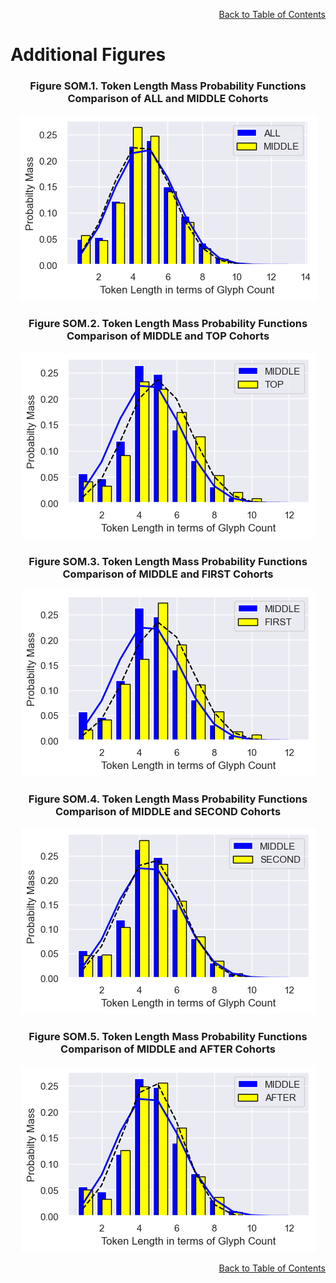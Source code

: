 <div align="right">

[Back to Table of Contents](README.md#Table-of-Contents)

</div>

# Additional Figures
<h3 align="center">Figure SOM.1. Token Length Mass Probability Functions<br> Comparison of ALL and MIDDLE Cohorts</h3>

<div align="center">

![PMFs of ALL and MIDDLE](voynich_data/outputs/F_PMF_Compare_ALL_MIDDLE.png)
    
<h3 align="center">Figure SOM.2. Token Length Mass Probability Functions<br> Comparison of MIDDLE and TOP Cohorts</h3>

![PMFs of  MIDDLE and TOP](voynich_data/outputs/F_PMF_Compare_MIDDLE_TOP.png)

<h3 align="center">Figure SOM.3. Token Length Mass Probability Functions<br> Comparison of MIDDLE and FIRST Cohorts</h3>

![PMFs of  MIDDLE and BEFORE](voynich_data/outputs/F_PMF_Compare_MIDDLE_FIRST.png)

<h3 align="center">Figure SOM.4. Token Length Mass Probability Functions<br> Comparison of MIDDLE and SECOND Cohorts</h3>

![PMFs of  MIDDLE and SECOND](voynich_data/outputs/F_PMF_Compare_MIDDLE_SECOND.png)

<h3 align="center">Figure SOM.5. Token Length Mass Probability Functions<br> Comparison of MIDDLE and AFTER Cohorts</h3>

![PMFs of MIDDLE and AFTER](voynich_data/outputs/F_PMF_Compare_MIDDLE_AFTER.png)

</div>    






<div align="right">

[Back to Table of Contents](README.md#Table-of-Contents)

</div>